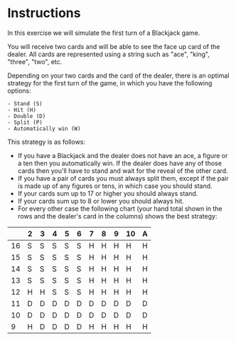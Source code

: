 # Instructions

In this exercise we will simulate the first turn of a Blackjack game.

You will receive two cards and will be able to see the face up card of the dealer. All cards are represented using a string such as "ace", "king", "three", "two", etc.

Depending on your two cards and the card of the dealer, there is an optimal strategy for the first turn of the game, in which you have the following options:

    - Stand (S)
    - Hit (H)
    - Double (D)
    - Split (P)
    - Automatically win (W)

This strategy is as follows:

- If you have a Blackjack and the dealer does not have an ace, a figure or a ten then you automatically win. If the dealer does have any of those cards then you'll have to stand and wait for the reveal of the other card.
- If you have a pair of cards you must always split them, except if the pair is made up of any figures or tens, in which case you should stand.
- If your cards sum up to 17 or higher you should always stand.
- If your cards sum up to 8 or lower you should always hit.
- For every other case the following chart (your hand total shown in the rows and the dealer's card in the columns) shows the best strategy:

|    | 2 | 3 | 4 | 5 | 6 | 7 | 8 | 9 | 10 | A |
|----|---|---|---|---|---|---|---|---|----|---|
| 16 | S | S | S | S | S | H | H | H | H  | H |
| 15 | S | S | S | S | S | H | H | H | H  | H |
| 14 | S | S | S | S | S | H | H | H | H  | H |
| 13 | S | S | S | S | S | H | H | H | H  | H |
| 12 | H | H | S | S | S | H | H | H | H  | H |
| 11 | D | D | D | D | D | D | D | D | D  | D |
| 10 | D | D | D | D | D | D | D | D | D  | D |
| 9  | H | D | D | D | D | H | H | H | H  | H |